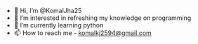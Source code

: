 - 👋 Hi, I’m @KomalJha25
- 👀 I’m interested in refreshing my knowledge on programming
- 🌱 I’m currently learning python
- 📫 How to reach me - komalkj2594@gmail.com

<!---
KomalJha25/KomalJha25 is a ✨ special ✨ repository because its `README.md` (this file) appears on your GitHub profile.
You can click the Preview link to take a look at your changes.
--->
